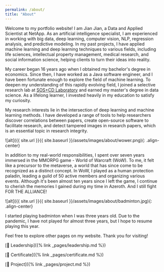 ```yaml
---
permalink: /about/
title: "About"
---
```


Welcome to my portfolio website! I am Jian Jian, a Data and Applied Scientist at NetApp. As an artificial intelligence specialist, I am experienced in working with big data, deep learning, computer vision, NLP, regression analysis, and predictive modeling. In my past projects, I have applied machine learning and deep learning techniques to various fields, including life sciences, intellectual property management, medical research, and social information science, helping clients to turn their ideas into reality. 

My career began 16 years ago when I obtained my bachelor's degree in economics. Since then, I have worked as a Java software engineer, and I have been fortunate enough to explore the field of machine learning. To deepen my understanding of this rapidly evolving field, I joined a selective research lab at <a href="https://scienceofscience.org/people/">SOS+CD Laboratory</a> and earned my master's degree in data science. As a lifelong learner, I invested heavily in my education to satisfy my curiosity. 

My research interests lie in the intersection of deep learning and machine learning methods. I have developed a range of tools to help researchers discover correlations between papers, create open-source software to facilitate research, and detect tampered images in research papers, which is an essential topic in research integrity.  

![alt]({{ site.url }}{{ site.baseurl }}/assets/images/about/wower.png){: .align-center}

In addition to my real-world responsibilities, I spent over seven years immersed in the MMORPG game - World of Warcraft (WoW). To me, it felt like a precursor to the metaverse, a world that has since come to be recognized as a distinct concept. In WoW, I played as a human protection paladin, leading a guild of 50 active members and organizing various events. Although it's been almost ten years since I left the game, I continue to cherish the memories I gained during my time in Azeroth. And I still fight FOR THE ALLIANCE!  

![alt]({{ site.url }}{{ site.baseurl }}/assets/images/about/badminton.jpg){: .align-center}

I started playing badminton when I was three years old. Due to the pandemic, I have not played for almost three years, but I hope to resume playing this year.

Feel free to explore other pages on my website. Thank you for visiting!

[:pushpin: Leadership]({% link _pages/leadership.md %})

[:pushpin: Certificate]({% link _pages/certificate.md %})

[:pushpin: Project]({% link _pages/project.md %})
